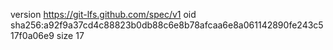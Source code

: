 version https://git-lfs.github.com/spec/v1
oid sha256:a92f9a37cd4c88823b0db88c6e8b78afcaa6e8a061142890fe243c517f0a06e9
size 17
